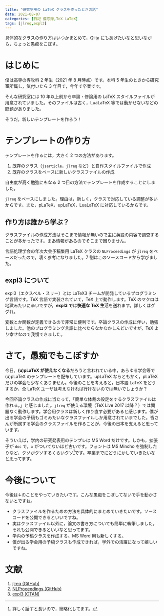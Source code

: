 ```yaml
---
title: "研究室用の LaTeX クラスを作ったときの話"
date: 2021-08-07
categories: [日記 備忘録,TeX LaTeX]
tags: [jlreq,expl3]
---
```


具体的なクラスの作り方はいつかまとめて，Qiita にもあげたいなと思いながら，ちょっと愚痴をこぼす。

# はじめに

僕は高専の専攻科 2 年生（2021 年 8 月時点）です。本科 5 年生のときから研究室所属し，気付いたら 3 年目で，今年で卒業です。

そんな研究室には 10 年以上前から卒論・修論用の LaTeX スタイルファイルが用意されていました。そのファイルは古く，LuaLaTeX 等では動かせないなどの問題がありました。

そうだ，新しいテンプレートを作ろう！

# テンプレートの作り方

テンプレートを作るには，大きく 2 つの方法があります。

1. 既存のクラス（`jsarticle`，`jlreq` など）と自作スタイルファイルで作成
2. 既存のクラスをベースに新しいクラスファイルの作成

自由度が高く勉強にもなる 2 つ目の方法でテンプレートを作成することにしました。

`jlreq` をベースにしました。理由は，新しく，クラスで対応している調整が多いからです。また，pLaTeX，upLaTeX，LuaLaTeX に対応しているからです。

## 作り方は誰から学ぶ？

クラスファイルの作成方法はそこまで情報が無いので主に英語の内容で調査することが多かったです。まあ情報があるのでそこまで困りません。

言語処理学会の年次大会予稿集用 LaTeX クラスの `NLProceedings` が `jlreq` をベースだったので，凄く参考になりました。7 割はこのソースコードから学びました。

## expl3 について

expl3（エクスペル・スリー）とは LaTeX3 チームが開発しているプログラミング言語です。TeX 言語で実装されていて，TeX 上で動作します。TeX のマクロは地獄みたいに辛いですが，**expl3 で**は**快適な TeX 生活**を送れます。詳しくはググれ。

変数とか関数が定義できるので非常に便利です。卒論クラスの作成に伴い，勉強しました。他のプログラミング言語に比べたらなかなかしんどいですが，TeX より幸せなので我慢できました。

# さて，愚痴でもこぼすか

今日，**(u)pLaTeX が使えなくなる**だろうと言われている中，あらゆる学会等で (u)pLaTeX のテンプレートを配布しています。upLaTeX ならともかく，pLaTeX だけの学会も少なくありません。今後のことを考えると，日本語 LaTeX をどうするか，全 LaTeX ユーザは考えなければ行けないのでは無いでしょうか？

今回卒論クラスの作成に当たって，「簡単な体裁の設定をするクラスファイルは作れる。」と感じました。`jlreq` が使える環境（TeX Live 2017 以降？）では問題なく動作します。学会用クラスは新しく作り直す必要があると感じます。僕が出る学会の予稿もゴミみたいなクラスファイルしか用意されていまでした。皆さんが所属する学会のクラスファイルを作ることが，今後の日本を支えると思っています。

そういえば，学内の研究発表用のテンプレは MS Word だけです。しかも，拡張子が `doc` で，`x` がついてないほど古いです。フォントは MS Mincho を強制したりなど，クソがクソするくらいクソ[^kuso]です。卒業までにどうにかしていきたいなと思ってます。

[^kuso]: 詳しく話すと長いので，簡略化してます。

# 今後について

今後は↓のことをやっていきたいです。こんな愚痴をこぼしてないで手を動かさないとですね。

- クラスファイルを作るための方法を具体的にまとめていきたいです。ソースコードを公開できるといいですね。
- 実はクラスファイル以外に，論文の書き方についても簡単に執筆しました。それも公開できるといいなと思ってます。
- 学内の予稿クラスを作成する。MS Word 用も新しくする。
- 僕が出る学会用の予稿クラスも作成できれば，学外での活躍になって嬉しいですね。

# 文献

1. [jlreq (GitHub)](https://github.com/abenori/jlreq)
2. [NLProceedings (GitHub)](https://github.com/wtsnjp/nlproceedings)
3. [expl3 (CTAN)](https://ctan.org/pkg/expl3)

